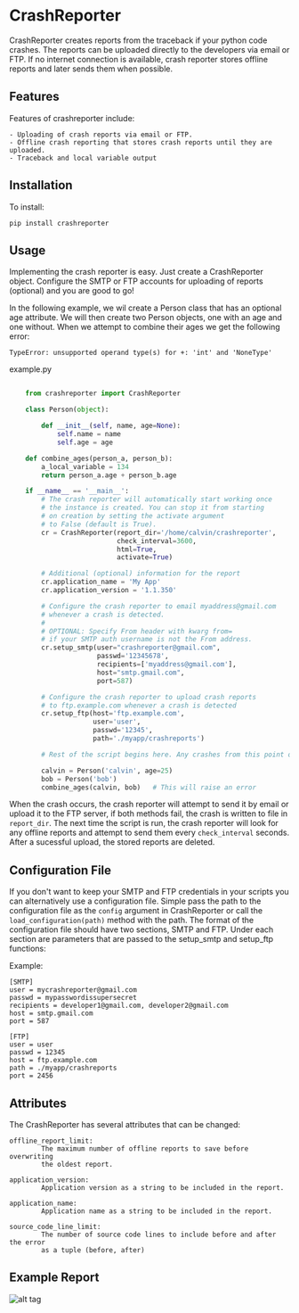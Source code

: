 CrashReporter
=============

CrashReporter creates reports from the traceback if your python code crashes. The reports can be uploaded directly
to the developers via email or FTP. If no internet connection is available, crash reporter stores offline reports and
later sends them when possible.


Features
--------
Features of crashreporter include:

    - Uploading of crash reports via email or FTP.
    - Offline crash reporting that stores crash reports until they are uploaded.
    - Traceback and local variable output


Installation
------------
To install:

    pip install crashreporter


Usage
-----

Implementing the crash reporter is easy. Just create a CrashReporter object. Configure the SMTP or FTP accounts for
uploading of reports (optional) and you are good to go!

In the following example, we wil create a Person class that has an optional age  attribute. We will then create two
Person objects, one with an age and one without. When we attempt to combine their ages we get the following error:

    TypeError: unsupported operand type(s) for +: 'int' and 'NoneType'


example.py

```python

    from crashreporter import CrashReporter

    class Person(object):

        def __init__(self, name, age=None):
            self.name = name
            self.age = age

    def combine_ages(person_a, person_b):
        a_local_variable = 134
        return person_a.age + person_b.age

    if __name__ == '__main__':
        # The crash reporter will automatically start working once
        # the instance is created. You can stop it from starting
        # on creation by setting the activate argument
        # to False (default is True).
        cr = CrashReporter(report_dir='/home/calvin/crashreporter',
                           check_interval=3600,
                           html=True,
                           activate=True)

        # Additional (optional) information for the report
        cr.application_name = 'My App'
        cr.application_version = '1.1.350'

        # Configure the crash reporter to email myaddress@gmail.com
        # whenever a crash is detected.
        #
        # OPTIONAL: Specify From header with kwarg from=
        # if your SMTP auth username is not the From address.
        cr.setup_smtp(user="crashreporter@gmail.com",
                      passwd='12345678',
                      recipients=['myaddress@gmail.com'],
                      host="smtp.gmail.com",
                      port=587)

        # Configure the crash reporter to upload crash reports
        # to ftp.example.com whenever a crash is detected
        cr.setup_ftp(host='ftp.example.com',
                     user='user',
                     passwd='12345',
                     path='./myapp/crashreports')

        # Rest of the script begins here. Any crashes from this point on are reported.

        calvin = Person('calvin', age=25)
        bob = Person('bob')
        combine_ages(calvin, bob)   # This will raise an error


```

When the crash occurs, the crash reporter will attempt to send it by email or upload it to the FTP server, if both methods
fail, the crash is written to file in `report_dir`. The next time the script is run, the crash reporter will look for
any offline reports and attempt to send them every `check_interval` seconds. After a sucessful upload, the stored reports
are deleted.


Configuration File
------------------
If you don't want to keep your SMTP and FTP credentials in your scripts you can alternatively use a configuration file.
Simple pass the path to the configuration file as the `config` argument in CrashReporter or call the `load_configuration(path)`
method with the path. The format of the configuration file should have two sections, SMTP and FTP. Under each section are parameters
that are passed to the setup_smtp and setup_ftp functions:

Example:

    [SMTP]
    user = mycrashreporter@gmail.com
    passwd = mypasswordissupersecret
    recipients = developer1@gmail.com, developer2@gmail.com
    host = smtp.gmail.com
    port = 587

    [FTP]
    user = user
    passwd = 12345
    host = ftp.example.com
    path = ./myapp/crashreports
    port = 2456



Attributes
----------

The CrashReporter has several attributes that can be changed:

    offline_report_limit:
            The maximum number of offline reports to save before overwriting
            the oldest report.

    application_version:
            Application version as a string to be included in the report.

    application_name:
            Application name as a string to be included in the report.

    source_code_line_limit:
            The number of source code lines to include before and after the error
            as a tuple (before, after)





Example Report
--------------


![alt tag](https://raw.githubusercontent.com/lobocv/crashreporter/master/example.png)
